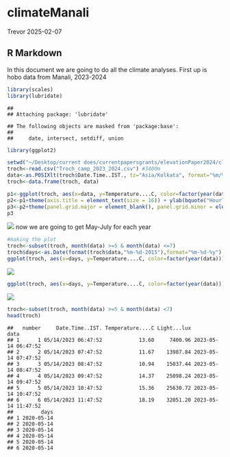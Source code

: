 climateManali
================
Trevor
2025-02-07

## R Markdown

In this document we are going to do all the climate analyses. First up
is hobo data from Manali, 2023-2024

``` r
library(scales)
library(lubridate)
```

    ## 
    ## Attaching package: 'lubridate'

    ## The following objects are masked from 'package:base':
    ## 
    ##     date, intersect, setdiff, union

``` r
library(ggplot2)

setwd("~/Desktop/current does/currentpapersgrants/elevationPaper2024/climate/hobos20232024")
troch<-read.csv("Troch_camp_2023_2024.csv") #3400m
data<-as.POSIXlt(troch$Date.Time..IST., tz="Asia/Kolkata", format="%m/%d/%Y %H:%M:%OS")
troch<-data.frame(troch, data)
```

``` r
p1<-ggplot(troch, aes(x=data, y=Temperature....C, color=factor(year(data)))) +  geom_line(show.legend = FALSE)+scale_color_manual(values=c("black", "black"))
p2<-p1+theme(axis.title = element_text(size = 16)) + ylab(bquote("Hourly temperature"^o*C))+ xlab("Date")
p3<-p2+theme(panel.grid.major = element_blank(), panel.grid.minor = element_blank(), panel.background = element_rect(fill="white"), axis.line = element_line(colour = "black"))
p3
```

![](climateM_files/figure-gfm/unnamed-chunk-2-1.png)<!-- --> now we are
going to get May-July for each year

``` r
#making the plot
troch<-subset(troch, month(data) >=5 & month(data) <=7)
troch$days<-as.Date(format(troch$data,"%m-%d-2015"),format="%m-%d-%y") #dummy variable for x axis labels
ggplot(troch, aes(x=days, y=Temperature....C, color=factor(year(data)))) + stat_summary(fun=mean, geom = "line") + scale_x_date(labels = date_format("%b"))
```

![](climateM_files/figure-gfm/unnamed-chunk-3-1.png)<!-- -->

``` r
ggplot(troch, aes(x=days, y=Temperature....C, color=factor(year(data))))  +stat_summary(fun = function(z) { quantile(z,0.75, na.rm=T) }, geom="line") + scale_x_date(labels = date_format("%b"))
```

![](climateM_files/figure-gfm/unnamed-chunk-3-2.png)<!-- -->

``` r
troch<-subset(troch, month(data) >=5 & month(data) <7)
head(troch)
```

    ##   number     Date.Time..IST. Temperature....C Light...lux                data
    ## 1      1 05/14/2023 06:47:52            13.60     7400.96 2023-05-14 06:47:52
    ## 2      2 05/14/2023 07:47:52            11.67    13987.84 2023-05-14 07:47:52
    ## 3      3 05/14/2023 08:47:52            10.94    15037.44 2023-05-14 08:47:52
    ## 4      4 05/14/2023 09:47:52            14.37    25098.24 2023-05-14 09:47:52
    ## 5      5 05/14/2023 10:47:52            15.36    25630.72 2023-05-14 10:47:52
    ## 6      6 05/14/2023 11:47:52            18.19    32051.20 2023-05-14 11:47:52
    ##         days
    ## 1 2020-05-14
    ## 2 2020-05-14
    ## 3 2020-05-14
    ## 4 2020-05-14
    ## 5 2020-05-14
    ## 6 2020-05-14
